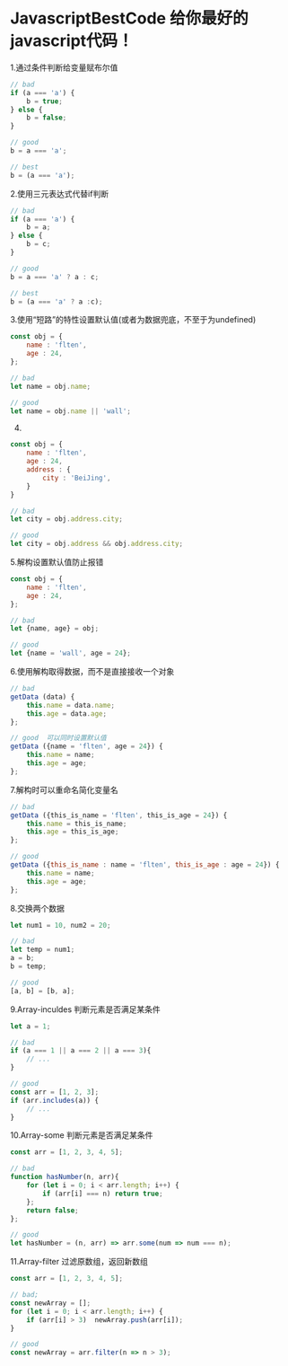 # JavascriptBestCode 给你最好的javascript代码！

1.通过条件判断给变量赋布尔值

```javascript
// bad
if (a === 'a') {
	b = true;
} else {
	b = false;
}

// good
b = a === 'a';

// best
b = (a === 'a');
```

2.使用三元表达式代替if判断
```javascript
// bad
if (a === 'a') {
	b = a;
} else {
	b = c;
}

// good
b = a === 'a' ? a : c;

// best
b = (a === 'a' ? a :c);

```

3.使用“短路”的特性设置默认值(或者为数据兜底，不至于为undefined)
```javascript
const obj = {
	name : 'flten',
	age : 24,
};

// bad
let name = obj.name;

// good
let name = obj.name || 'wall';

```

4.
```javascript
const obj = {
	name : 'flten',
	age : 24,
	address : {
		city : 'BeiJing',
	}
}

// bad
let city = obj.address.city;

// good
let city = obj.address && obj.address.city;
```

5.解构设置默认值防止报错
```javascript
const obj = {
	name : 'flten',
	age : 24,
};

// bad
let {name, age} = obj;

// good
let {name = 'wall', age = 24};
```

6.使用解构取得数据，而不是直接接收一个对象
```javascript
// bad
getData (data) {
	this.name = data.name;
	this.age = data.age;
};

// good  可以同时设置默认值
getData ({name = 'flten', age = 24}) {
	this.name = name;
	this.age = age;
};
```

7.解构时可以重命名简化变量名
```javascript
// bad
getData ({this_is_name = 'flten', this_is_age = 24}) {
	this.name = this_is_name;
	this.age = this_is_age;
};

// good
getData ({this_is_name : name = 'flten', this_is_age : age = 24}) {
	this.name = name;
	this.age = age;
};
```

8.交换两个数据

```javascript
let num1 = 10, num2 = 20;

// bad
let temp = num1;
a = b;
b = temp;

// good
[a, b] = [b, a];
```

9.Array-inculdes 判断元素是否满足某条件
```javascript
let a = 1;

// bad
if (a === 1 || a === 2 || a === 3){
	// ...
}

// good
const arr = [1, 2, 3];
if (arr.includes(a)) {
	// ...
}

```

10.Array-some 判断元素是否满足某条件
```javascript
const arr = [1, 2, 3, 4, 5];

// bad
function hasNumber(n, arr){
	for (let i = 0; i < arr.length; i++) {
		if (arr[i] === n) return true;
	};
	return false;
};

// good
let hasNumber = (n, arr) => arr.some(num => num === n);
```

11.Array-filter 过滤原数组，返回新数组
```javascript
const arr = [1, 2, 3, 4, 5];

// bad;
const newArray = [];
for (let i = 0; i < arr.length; i++) {
	if (arr[i] > 3)  newArray.push(arr[i]);
}

// good
const newArray = arr.filter(n => n > 3);
```
